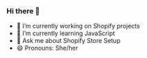 ### Hi there 👋

- 🔭 I’m currently working on Shopify projects
- 🌱 I’m currently learning JavaScript
- 💬 Ask me about Shopify Store Setup
- 😄 Pronouns: She/her
